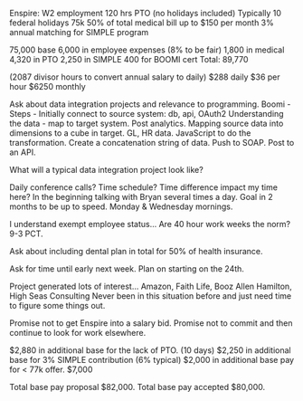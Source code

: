 Enspire:
W2 employment
120 hrs PTO (no holidays included) Typically 10 federal holidays
75k
50% of total medical bill up to $150 per month
3% annual matching for SIMPLE program

75,000 base
6,000 in employee expenses (8% to be fair)
1,800 in medical
4,320 in PTO
2,250 in SIMPLE
400 for BOOMI cert
Total: 89,770


(2087 divisor hours to convert annual salary to daily)
$288 daily
$36 per hour
$6250 monthly



Ask about data integration projects and relevance to programming.
Boomi - Steps - Initially connect to source system: db, api, OAuth2
Understanding the data - map to target system. Post analytics. Mapping source data into dimensions to a cube in target. GL, HR data. JavaScript to do the transformation. Create a concatenation string of data. Push to SOAP. Post to an API.

What will a typical data integration project look like?

Daily conference calls? Time schedule? Time difference impact my time here?
In the beginning talking with Bryan several times a day. Goal in 2 months to be up to speed. Monday & Wednesday mornings.

I understand exempt employee status... Are 40 hour work weeks the norm?
9-3 PCT.

Ask about including dental plan in total for 50% of health insurance.

Ask for time until early next week. Plan on starting on the 24th.

Project generated lots of interest...
Amazon, Faith Life, Booz Allen Hamilton, High Seas Consulting
Never been in this situation before and just need time to figure some things out.


Promise not to get Enspire into a salary bid.
Promise not to commit and then continue to look for work elsewhere.



$2,880 in additional base for the lack of PTO. (10 days)
$2,250 in additional base for 3% SIMPLE contribution (6% typical)
$2,000 in additional base pay for < 77k offer.
$7,000

Total base pay proposal $82,000.
Total base pay accepted $80,000.
